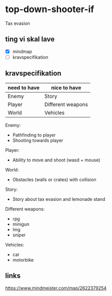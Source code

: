 # top-down-shooter-if
Tax evasion

## ting vi skal lave
- [x] mindmap
- [ ] kravspecifikation

## kravspecifikation

| need to have  | nice to have |
| ------------- | ------------- |
|Enemy          | Story  |
|Player         | Different weapons |
|World         | Vehicles |

Enemy:
- Pathfinding to player
- Shooting towards player

Player:
- Ability to move and shoot (wasd + mouse)

World:
- Obstacles (walls or crates) with collision

Story:
- Story about tax evasion and lemonade stand

Different weapons:
- rpg
- minigun
- lmg
- sniper

Vehicles:
- car
- motorbike

## links
https://www.mindmeister.com/map/2622379254
